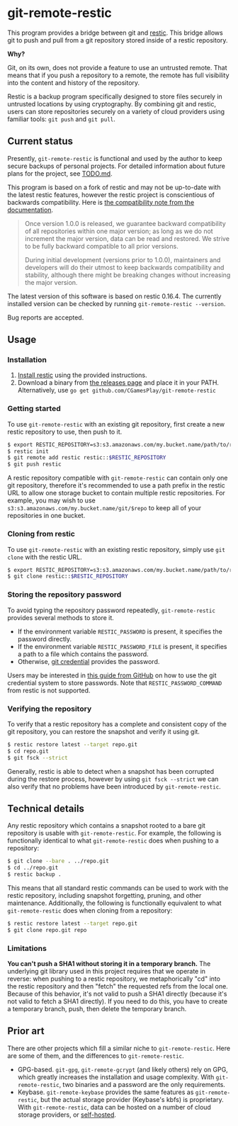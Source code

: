 # git-remote-restic

This program provides a bridge between git and [restic](https://restic.net). This bridge allows git to push and pull from a git repository stored inside of a restic repository.

**Why?**

Git, on its own, does not provide a feature to use an untrusted remote. That means that if you push a repository to a remote, the remote has full visibility into the content and history of the repository.

Restic is a backup program specifically designed to store files securely in untrusted locations by using cryptography. By combining git and restic, users can store repositories securely on a variety of cloud providers using familiar tools: `git push` and `git pull`.

## Current status

Presently, `git-remote-restic` is functional and used by the author to keep secure backups of personal projects. For detailed information about future plans for the project, see [TODO.md](TODO.md).

This program is based on a fork of restic and may not be up-to-date with the latest restic features, however the restic project is conscientious of backwards compatibility. Here is [the compatibility note from the documentation](https://restic.net/#compatibility).

> Once version 1.0.0 is released, we guarantee backward compatibility of all repositories within one major version; as long as we do not increment the major version, data can be read and restored. We strive to be fully backward compatible to all prior versions.
>
> During initial development (versions prior to 1.0.0), maintainers and developers will do their utmost to keep backwards compatibility and stability, although there might be breaking changes without increasing the major version.

The latest version of this software is based on restic 0.16.4. The currently installed version can be checked by running `git-remote-restic --version`.

Bug reports are accepted.

## Usage

### Installation

1. [Install restic](https://restic.net/#installation) using the provided instructions.
2. Download a binary from [the releases page](https://github.com/CGamesPlay/git-remote-restic/releases) and place it in your PATH.
   Alternatively, use `go get github.com/CGamesPlay/git-remote-restic`

### Getting started

To use `git-remote-restic` with an existing git repository, first create a new restic repository to use, then push to it.

```bash
$ export RESTIC_REPOSITORY=s3:s3.amazonaws.com/my.bucket.name/path/to/repository
$ restic init
$ git remote add restic restic::$RESTIC_REPOSITORY
$ git push restic
```

A restic repository compatible with `git-remote-restic` can contain only one git repository, therefore it's recommended to use a path prefix in the restic URL to allow one storage bucket to contain multiple restic repositories. For example, you may wish to use `s3:s3.amazonaws.com/my.bucket.name/git/$repo` to keep all of your repositories in one bucket.

### Cloning from restic

To use `git-remote-restic` with an existing restic repository, simply use `git clone` with the restic URL.

```bash
$ export RESTIC_REPOSITORY=s3:s3.amazonaws.com/my.bucket.name/path/to/repository
$ git clone restic::$RESTIC_REPOSITORY
```

### Storing the repository password

To avoid typing the repository password repeatedly, `git-remote-restic` provides several methods to store it.

- If the environment variable `RESTIC_PASSWORD` is present, it specifies the password directly.
- If the environment variable `RESTIC_PASSWORD_FILE` is present, it specifies a path to a file which contains the password.
- Otherwise, [git credential](https://git-scm.com/docs/gitcredentials) provides the password.

Users may be interested in [this guide from GitHub](https://docs.github.com/en/github/using-git/caching-your-github-credentials-in-git) on how to use the git credential system to store passwords. Note that `RESTIC_PASSWORD_COMMAND` from restic is not supported.

### Verifying the repository

To verify that a restic repository has a complete and consistent copy of the git repository, you can restore the snapshot and verify it using git.

```bash
$ restic restore latest --target repo.git
$ cd repo.git
$ git fsck --strict
```

Generally, restic is able to detect when a snapshot has been corrupted during the restore process, however by using `git fsck --strict` we can also verify that no problems have been introduced by `git-remote-restic`.

## Technical details

Any restic repository which contains a snapshot rooted to a bare git repository is usable with `git-remote-restic`. For example, the following is functionally identical to what `git-remote-restic` does when pushing to a repository:

```bash
$ git clone --bare . ../repo.git
$ cd ../repo.git
$ restic backup .
```

This means that all standard restic commands can be used to work with the restic repository, including snapshot forgetting, pruning, and other maintenance. Additionally, the following is functionally equivalent to what `git-remote-restic` does when cloning from a repository:

```bash
$ restic restore latest --target repo.git
$ git clone repo.git repo
```

### Limitations

**You can't push a SHA1 without storing it in a temporary branch.** The underlying git library used in this project requires that we operate in reverse: when pushing to a restic repository, we metaphorically "cd" into the restic repository and then "fetch" the requested refs from the local one. Because of this behavior, it's not valid to push a SHA1 directly (because it's not valid to fetch a SHA1 directly). If you need to do this, you have to create a temporary branch, push, then delete the temporary branch.

## Prior art

There are other projects which fill a similar niche to `git-remote-restic`. Here are some of them, and the differences to `git-remote-restic`.

- GPG-based. `git-gpg`, `git-remote-gcrypt` (and likely others) rely on GPG, which greatly increases the installation and usage complexity. With `git-remote-restic`, two binaries and a password are the only requirements.
- Keybase. `git-remote-keybase` provides the same features as `git-remote-restic`, but the actual storage provider (Keybase's kbfs) is proprietary. With `git-remote-restic`, data can be hosted on a number of cloud storage providers, or [self-hosted](https://github.com/restic/rest-server).
